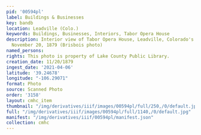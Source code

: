 ```yaml
---
pid: '00594pl'
label: Buildings & Businesses
key: bandb
location: Leadville (Colo.)
keywords: Buildings, Businesses, Interiors, Tabor Opera House
description: Interior view of Tabor Opera House, Leadville, Colorado's opening night,
  November 20, 1879 (Brisbois photo)
named_persons: 
rights: This photo is property of Lake County Public Library.
creation_date: 11/20/1879
ingest_date: '2021-04-06'
latitude: '39.24678'
longitude: "-106.29071"
format: Photo
source: Scanned Photo
order: '3158'
layout: cmhc_item
thumbnail: "/img/derivatives/iiif/images/00594pl/full/250,/0/default.jpg"
full: "/img/derivatives/iiif/images/00594pl/full/1140,/0/default.jpg"
manifest: "/img/derivatives/iiif/00594pl/manifest.json"
collection: cmhc
---
```

